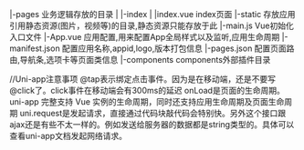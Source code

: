 |-pages						业务逻辑存放的目录
|	|-index
|		|index.vue			index页面
|-static					存放应用引用静态资源(图片，视频等)的目录,静态资源只能存放于此
|-main.js					Vue初始化入口文件
|-App.vue					应用配置,用来配置App全局样式以及监听,应用生命周期
|-manifest.json				配置应用名称,appid,logo,版本打包信息
|-pages.json				配置页面路由,导航条,选项卡等页面类信息
|-components				components外部插件目录




//Uni-app注意事项
@tap表示绑定点击事件。因为是在移动端，还是不要写@click了。click事件在移动端会有300ms的延迟
onLoad是页面的生命周期。uni-app 完整支持 Vue 实例的生命周期，同时还支持应用生命周期及页面生命周期
uni.request是发起请求，直接通过代码块敲代码会特别快。另外这个接口跟ajax还是有些不太一样的。例如发送给服务器的数据都是string类型的。具体可以查看uni-app文档发起网络请求。
